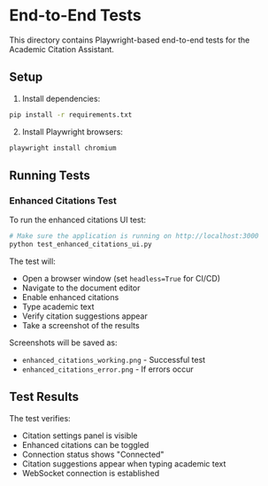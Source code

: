 # End-to-End Tests

This directory contains Playwright-based end-to-end tests for the Academic Citation Assistant.

## Setup

1. Install dependencies:
```bash
pip install -r requirements.txt
```

2. Install Playwright browsers:
```bash
playwright install chromium
```

## Running Tests

### Enhanced Citations Test

To run the enhanced citations UI test:

```bash
# Make sure the application is running on http://localhost:3000
python test_enhanced_citations_ui.py
```

The test will:
- Open a browser window (set `headless=True` for CI/CD)
- Navigate to the document editor
- Enable enhanced citations
- Type academic text
- Verify citation suggestions appear
- Take a screenshot of the results

Screenshots will be saved as:
- `enhanced_citations_working.png` - Successful test
- `enhanced_citations_error.png` - If errors occur

## Test Results

The test verifies:
- Citation settings panel is visible
- Enhanced citations can be toggled
- Connection status shows "Connected"
- Citation suggestions appear when typing academic text
- WebSocket connection is established
